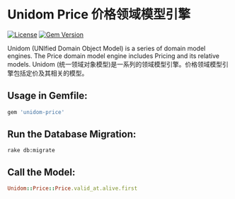 # Unidom Price 价格领域模型引擎

[![License](https://img.shields.io/badge/license-MIT-green.svg)](http://opensource.org/licenses/MIT)
[![Gem Version](https://badge.fury.io/rb/unidom-price.svg)](https://badge.fury.io/rb/unidom-price)

Unidom (UNIfied Domain Object Model) is a series of domain model engines. The Price domain model engine includes Pricing and its relative models.
Unidom (统一领域对象模型)是一系列的领域模型引擎。价格领域模型引擎包括定价及其相关的模型。

## Usage in Gemfile:
```ruby
gem 'unidom-price'
```

## Run the Database Migration:
```shell
rake db:migrate
```

## Call the Model:
```ruby
Unidom::Price::Price.valid_at.alive.first
```
